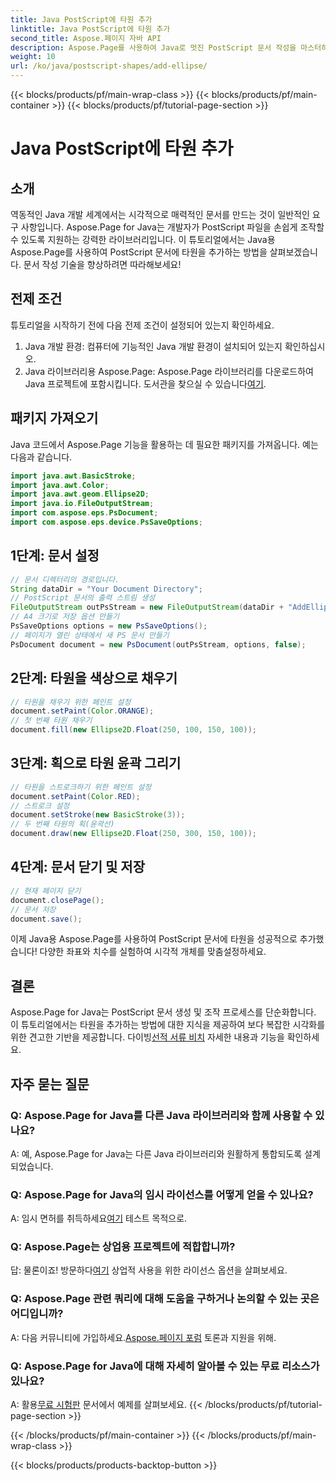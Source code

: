 ```yaml
---
title: Java PostScript에 타원 추가
linktitle: Java PostScript에 타원 추가
second_title: Aspose.페이지 자바 API
description: Aspose.Page를 사용하여 Java로 멋진 PostScript 문서 작성을 마스터하세요. 시각적으로 매력적인 콘텐츠를 위해 타원을 단계별로 추가하는 방법을 알아보세요.
weight: 10
url: /ko/java/postscript-shapes/add-ellipse/
---
```


{{< blocks/products/pf/main-wrap-class >}}
{{< blocks/products/pf/main-container >}}
{{< blocks/products/pf/tutorial-page-section >}}

# Java PostScript에 타원 추가

## 소개
역동적인 Java 개발 세계에서는 시각적으로 매력적인 문서를 만드는 것이 일반적인 요구 사항입니다. Aspose.Page for Java는 개발자가 PostScript 파일을 손쉽게 조작할 수 있도록 지원하는 강력한 라이브러리입니다. 이 튜토리얼에서는 Java용 Aspose.Page를 사용하여 PostScript 문서에 타원을 추가하는 방법을 살펴보겠습니다. 문서 작성 기술을 향상하려면 따라해보세요!
## 전제 조건
튜토리얼을 시작하기 전에 다음 전제 조건이 설정되어 있는지 확인하세요.
1. Java 개발 환경: 컴퓨터에 기능적인 Java 개발 환경이 설치되어 있는지 확인하십시오.
2.  Java 라이브러리용 Aspose.Page: Aspose.Page 라이브러리를 다운로드하여 Java 프로젝트에 포함시킵니다. 도서관을 찾으실 수 있습니다[여기](https://releases.aspose.com/page/java/).
## 패키지 가져오기
Java 코드에서 Aspose.Page 기능을 활용하는 데 필요한 패키지를 가져옵니다. 예는 다음과 같습니다.
```java
import java.awt.BasicStroke;
import java.awt.Color;
import java.awt.geom.Ellipse2D;
import java.io.FileOutputStream;
import com.aspose.eps.PsDocument;
import com.aspose.eps.device.PsSaveOptions;
```
## 1단계: 문서 설정
```java
// 문서 디렉터리의 경로입니다.
String dataDir = "Your Document Directory";
// PostScript 문서의 출력 스트림 생성
FileOutputStream outPsStream = new FileOutputStream(dataDir + "AddEllipse_outPS.ps");
// A4 크기로 저장 옵션 만들기
PsSaveOptions options = new PsSaveOptions();
// 페이지가 열린 상태에서 새 PS 문서 만들기
PsDocument document = new PsDocument(outPsStream, options, false);
```
## 2단계: 타원을 색상으로 채우기
```java
// 타원을 채우기 위한 페인트 설정
document.setPaint(Color.ORANGE);
// 첫 번째 타원 채우기
document.fill(new Ellipse2D.Float(250, 100, 150, 100));
```
## 3단계: 획으로 타원 윤곽 그리기
```java
// 타원을 스트로크하기 위한 페인트 설정
document.setPaint(Color.RED);
// 스트로크 설정
document.setStroke(new BasicStroke(3));
// 두 번째 타원의 획(윤곽선)
document.draw(new Ellipse2D.Float(250, 300, 150, 100));
```
## 4단계: 문서 닫기 및 저장
```java
// 현재 페이지 닫기
document.closePage();
// 문서 저장
document.save();
```
이제 Java용 Aspose.Page를 사용하여 PostScript 문서에 타원을 성공적으로 추가했습니다! 다양한 좌표와 치수를 실험하여 시각적 개체를 맞춤설정하세요.
## 결론
 Aspose.Page for Java는 PostScript 문서 생성 및 조작 프로세스를 단순화합니다. 이 튜토리얼에서는 타원을 추가하는 방법에 대한 지식을 제공하여 보다 복잡한 시각화를 위한 견고한 기반을 제공합니다. 다이빙[선적 서류 비치](https://reference.aspose.com/page/java/) 자세한 내용과 기능을 확인하세요.
## 자주 묻는 질문
### Q: Aspose.Page for Java를 다른 Java 라이브러리와 함께 사용할 수 있나요?
A: 예, Aspose.Page for Java는 다른 Java 라이브러리와 원활하게 통합되도록 설계되었습니다.
### Q: Aspose.Page for Java의 임시 라이선스를 어떻게 얻을 수 있나요?
 A: 임시 면허를 취득하세요[여기](https://purchase.aspose.com/temporary-license/) 테스트 목적으로.
### Q: Aspose.Page는 상업용 프로젝트에 적합합니까?
 답: 물론이죠! 방문하다[여기](https://purchase.aspose.com/buy) 상업적 사용을 위한 라이선스 옵션을 살펴보세요.
### Q: Aspose.Page 관련 쿼리에 대해 도움을 구하거나 논의할 수 있는 곳은 어디입니까?
 A: 다음 커뮤니티에 가입하세요.[Aspose.페이지 포럼](https://forum.aspose.com/c/page/39) 토론과 지원을 위해.
### Q: Aspose.Page for Java에 대해 자세히 알아볼 수 있는 무료 리소스가 있나요?
 A: 활용[무료 시험판](https://releases.aspose.com/) 문서에서 예제를 살펴보세요.
{{< /blocks/products/pf/tutorial-page-section >}}

{{< /blocks/products/pf/main-container >}}
{{< /blocks/products/pf/main-wrap-class >}}

{{< blocks/products/products-backtop-button >}}
